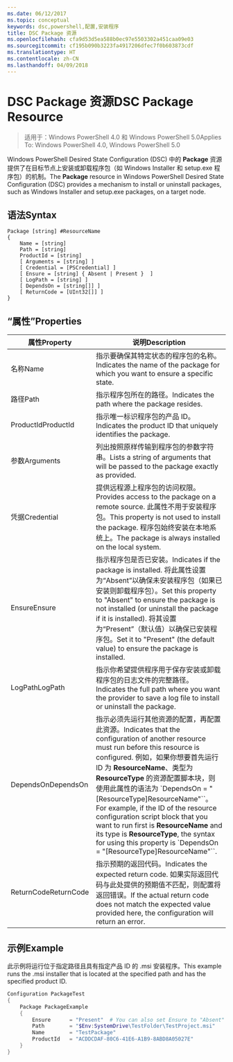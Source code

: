 ```yaml
---
ms.date: 06/12/2017
ms.topic: conceptual
keywords: dsc,powershell,配置,安装程序
title: DSC Package 资源
ms.openlocfilehash: cfa9d53d5ea588b0ec97e5503302a451caa09e03
ms.sourcegitcommit: cf195b090b3223fa4917206dfec7f0b603873cdf
ms.translationtype: HT
ms.contentlocale: zh-CN
ms.lasthandoff: 04/09/2018
---
```

# <a name="dsc-package-resource"></a><span data-ttu-id="33791-103">DSC Package 资源</span><span class="sxs-lookup"><span data-stu-id="33791-103">DSC Package Resource</span></span>

> <span data-ttu-id="33791-104">适用于：Windows PowerShell 4.0 和 Windows PowerShell 5.0</span><span class="sxs-lookup"><span data-stu-id="33791-104">Applies To: Windows PowerShell 4.0, Windows PowerShell 5.0</span></span>

<span data-ttu-id="33791-105">Windows PowerShell Desired State Configuration (DSC) 中的 **Package** 资源提供了在目标节点上安装或卸载程序包（如 Windows Installer 和 setup.exe 程序包）的机制。</span><span class="sxs-lookup"><span data-stu-id="33791-105">The **Package** resource in Windows PowerShell Desired State Configuration (DSC) provides a mechanism to install or uninstall packages, such as Windows Installer and setup.exe packages, on a target node.</span></span>

## <a name="syntax"></a><span data-ttu-id="33791-106">语法</span><span class="sxs-lookup"><span data-stu-id="33791-106">Syntax</span></span>

```
Package [string] #ResourceName
{
    Name = [string]
    Path = [string]
    ProductId = [string]
    [ Arguments = [string] ]
    [ Credential = [PSCredential] ]
    [ Ensure = [string] { Absent | Present }  ]
    [ LogPath = [string] ]
    [ DependsOn = [string[]] ]
    [ ReturnCode = [UInt32[]] ]
}
```

## <a name="properties"></a><span data-ttu-id="33791-107">“属性”</span><span class="sxs-lookup"><span data-stu-id="33791-107">Properties</span></span>
|  <span data-ttu-id="33791-108">属性</span><span class="sxs-lookup"><span data-stu-id="33791-108">Property</span></span>  |  <span data-ttu-id="33791-109">说明</span><span class="sxs-lookup"><span data-stu-id="33791-109">Description</span></span>   |
|---|---|
| <span data-ttu-id="33791-110">名称</span><span class="sxs-lookup"><span data-stu-id="33791-110">Name</span></span>| <span data-ttu-id="33791-111">指示要确保其特定状态的程序包的名称。</span><span class="sxs-lookup"><span data-stu-id="33791-111">Indicates the name of the package for which you want to ensure a specific state.</span></span>|
| <span data-ttu-id="33791-112">路径</span><span class="sxs-lookup"><span data-stu-id="33791-112">Path</span></span>| <span data-ttu-id="33791-113">指示程序包所在的路径。</span><span class="sxs-lookup"><span data-stu-id="33791-113">Indicates the path where the package resides.</span></span>|
| <span data-ttu-id="33791-114">ProductId</span><span class="sxs-lookup"><span data-stu-id="33791-114">ProductId</span></span>| <span data-ttu-id="33791-115">指示唯一标识程序包的产品 ID。</span><span class="sxs-lookup"><span data-stu-id="33791-115">Indicates the product ID that uniquely identifies the package.</span></span>|
| <span data-ttu-id="33791-116">参数</span><span class="sxs-lookup"><span data-stu-id="33791-116">Arguments</span></span>| <span data-ttu-id="33791-117">列出按照原样传输到程序包的参数字符串。</span><span class="sxs-lookup"><span data-stu-id="33791-117">Lists a string of arguments that will be passed to the package exactly as provided.</span></span>|
| <span data-ttu-id="33791-118">凭据</span><span class="sxs-lookup"><span data-stu-id="33791-118">Credential</span></span>| <span data-ttu-id="33791-119">提供远程源上程序包的访问权限。</span><span class="sxs-lookup"><span data-stu-id="33791-119">Provides access to the package on a remote source.</span></span> <span data-ttu-id="33791-120">此属性不用于安装程序包。</span><span class="sxs-lookup"><span data-stu-id="33791-120">This property is not used to install the package.</span></span> <span data-ttu-id="33791-121">程序包始终安装在本地系统上。</span><span class="sxs-lookup"><span data-stu-id="33791-121">The package is always installed on the local system.</span></span>|
| <span data-ttu-id="33791-122">Ensure</span><span class="sxs-lookup"><span data-stu-id="33791-122">Ensure</span></span>| <span data-ttu-id="33791-123">指示程序包是否已安装。</span><span class="sxs-lookup"><span data-stu-id="33791-123">Indicates if the package is installed.</span></span> <span data-ttu-id="33791-124">将此属性设置为“Absent”以确保未安装程序包（如果已安装则卸载程序包）。</span><span class="sxs-lookup"><span data-stu-id="33791-124">Set this property to "Absent" to ensure the package is not installed (or uninstall the package if it is installed).</span></span> <span data-ttu-id="33791-125">将其设置为“Present”（默认值）以确保已安装程序包。</span><span class="sxs-lookup"><span data-stu-id="33791-125">Set it to "Present" (the default value) to ensure the package is installed.</span></span>|
| <span data-ttu-id="33791-126">LogPath</span><span class="sxs-lookup"><span data-stu-id="33791-126">LogPath</span></span>| <span data-ttu-id="33791-127">指示你希望提供程序用于保存安装或卸载程序包的日志文件的完整路径。</span><span class="sxs-lookup"><span data-stu-id="33791-127">Indicates the full path where you want the provider to save a log file to install or uninstall the package.</span></span>|
| <span data-ttu-id="33791-128">DependsOn</span><span class="sxs-lookup"><span data-stu-id="33791-128">DependsOn</span></span> | <span data-ttu-id="33791-129">指示必须先运行其他资源的配置，再配置此资源。</span><span class="sxs-lookup"><span data-stu-id="33791-129">Indicates that the configuration of another resource must run before this resource is configured.</span></span> <span data-ttu-id="33791-130">例如，如果你想要首先运行 ID 为 **ResourceName**、类型为 **ResourceType** 的资源配置脚本块，则使用此属性的语法为 \`DependsOn = "[ResourceType]ResourceName"\`\`。</span><span class="sxs-lookup"><span data-stu-id="33791-130">For example, if the ID of the resource configuration script block that you want to run first is **ResourceName** and its type is **ResourceType**, the syntax for using this property is \`DependsOn = "[ResourceType]ResourceName"\`\`.</span></span>|
| <span data-ttu-id="33791-131">ReturnCode</span><span class="sxs-lookup"><span data-stu-id="33791-131">ReturnCode</span></span>| <span data-ttu-id="33791-132">指示预期的返回代码。</span><span class="sxs-lookup"><span data-stu-id="33791-132">Indicates the expected return code.</span></span> <span data-ttu-id="33791-133">如果实际返回代码与此处提供的预期值不匹配，则配置将返回错误。</span><span class="sxs-lookup"><span data-stu-id="33791-133">If the actual return code does not match the expected value provided here, the configuration will return an error.</span></span>|

## <a name="example"></a><span data-ttu-id="33791-134">示例</span><span class="sxs-lookup"><span data-stu-id="33791-134">Example</span></span>

<span data-ttu-id="33791-135">此示例将运行位于指定路径且具有指定产品 ID 的 .msi 安装程序。</span><span class="sxs-lookup"><span data-stu-id="33791-135">This example runs the .msi installer that is located at the specified path and has the specified product ID.</span></span>

```powershell
Configuration PackageTest
{
    Package PackageExample
    {
        Ensure      = "Present"  # You can also set Ensure to "Absent"
        Path        = "$Env:SystemDrive\TestFolder\TestProject.msi"
        Name        = "TestPackage"
        ProductId   = "ACDDCDAF-80C6-41E6-A1B9-8ABD8A05027E"
    }
}
```